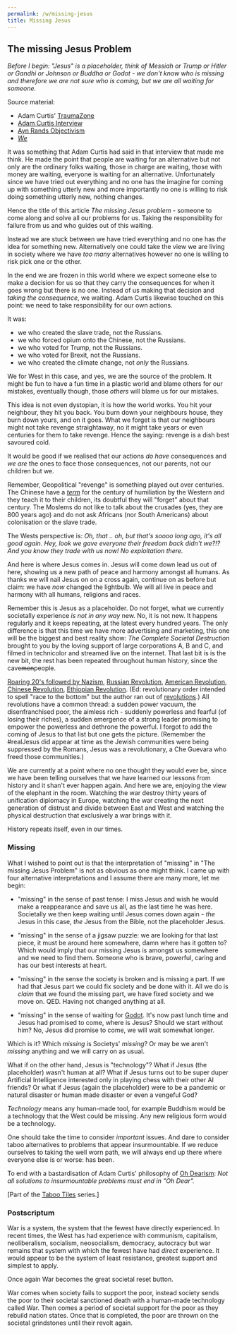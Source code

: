 ```yaml
---
permalink: /w/missing-jesus
title: Missing Jesus
---
```


## The missing Jesus Problem

*Before I begin: "Jesus" is a placeholder, think of Messiah or Trump or Hitler or Gandhi or Johnson or Buddha or Godot - we don't know who is missing and therefore we are not sure who is coming, but we are all waiting for someone.*

Source material:

- Adam Curtis' [TraumaZone](https://en.wikipedia.org/wiki/Russia_1985–1999:_TraumaZone)
- [Adam Curtis Interview](https://www.youtube.com/watch?v=663vLIYBcpI) 
- [Ayn Rands Objectivism](https://en.wikipedia.org/wiki/Objectivism)
- [*We*](https://en.wikipedia.org/wiki/We_(novel))

It was something that Adam Curtis had said in that interview that made me think. He made the point that people are waiting for an alternative but not only are the ordinary folks waiting, those in charge are waiting, those with money are waiting, everyone is waiting for an alternative. Unfortunately since we have tried out everything and no one has the imagine for coming up with something utterly new and more importantly no one is willing to risk doing something utterly new, nothing changes.

Hence the title of this article *The missing Jesus problem* - someone to come along and solve all our problems for us. Taking the responsibility for failure from us and who guides out of this waiting.

Instead we are stuck between we have tried everything and no one has  *the* idea for something new. Alternatively one could take the view we are living in society where we have *too many* alternatives however no one is willing to risk pick one or the other.

In the end we are frozen in this world where we expect someone else to make a decision for us so that they carry the consequences for when it goes wrong but there is no one. Instead of us making that decision and *taking the consequence*, we waiting. Adam Curtis likewise touched on this point: we need to take responsibility for our own actions.

It was:

- we who created the slave trade, not the Russians.
- we who forced opium onto the Chinese, not the Russians.
- we who voted for Trump, not the Russians. 
- we who voted for Brexit, not the Russians. 
- we who created the climate change, not *only* the Russians.

We for West in this case, and yes, we are the source of the problem. It might be fun to have a fun time in a plastic world and blame others for our mistakes, eventually though, those *others* will blame us for our mistakes.

This idea is not even dystopian, it is how the world works. You hit your neighbour, they hit you back. You burn down your neighbours house, they burn down yours, and on it goes. What we forget is that our neighbours might not take revenge straightaway, no it might take years or even centuries for them to take revenge. Hence the saying: revenge is a dish best savoured cold.

It would be good if we realised that our actions *do have* consequences and *we are* the ones to face those consequences, not our parents, not our children but we. 

Remember, Geopolitical "revenge" is something played out over centuries. The Chinese have a [*term*](https://en.wikipedia.org/wiki/Century_of_humiliation) for the century of humiliation by the Western and they teach it to their children, its doubtful they will "forget" about that century. The Moslems do not like to talk about the crusades (yes, they are 800 years ago) and do not ask Africans (nor South Americans) about colonisation or the slave trade.

The Wests perspective is: *Oh, that .. oh, but that's soooo long ago, it's all good again. Hey, look we gave everyone their freedom back didn't we?!? And you know they trade with us now! No exploitation there.*

And here is where Jesus comes in. Jesus will come down lead us out of here, showing us a new path of peace and harmony amongst all humans. As thanks we will nail Jesus on on a cross again, continue on as before but claim: we have *now* changed the lightbulb. We will all live in peace and harmony with all humans, religions and races. 

Remember this is Jesus as a placeholder. Do not forget, what we currently societally experience *is not in any way* new. No, it is not new. It happens regularly and it keeps repeating, at the latest every hundred years. The only difference is that this time we have more advertising and marketing, this one will be the biggest and best reality show: *The Complete Societal Destruction* brought to you by the loving support of large corporations A, B and C, and filmed in technicolor and streamed live on the internet. That last bit is is the new bit, the rest has been repeated throughout human history, since the cave~~men~~people.

[Roaring 20's followed by Nazism](https://en.wikipedia.org/wiki/Roaring_Twenties), [Russian Revolution](https://en.wikipedia.org/wiki/Russian_Revolution), [American Revolution](https://en.wikipedia.org/wiki/American_Revolution), [Chinese Revolution](https://en.wikipedia.org/wiki/Chinese_Communist_Revolution), [Ethiopian Revolution](https://en.wikipedia.org/wiki/Ethiopian_Revolution). (Ed: revolutionary order intended to spell "race to the bottom" but the author ran out of [revolutions](https://en.wikipedia.org/wiki/List_of_revolutions_and_rebellions).) All revolutions have a common thread: a sudden power vacuum, the disenfranchised poor, the aimless rich - suddenly powerless and fearful (of losing their riches), a sudden emergence of a strong leader promising to empower the powerless and dethrone the powerful. I forgot to add the coming of Jesus to that list but one gets the picture. (Remember the #realJesus did appear at time as the Jewish communities were being suppressed by the Romans, Jesus was a revolutionary, a Che Guevara who freed those communities.)

We are currently at a point where no one thought they would ever be, since we have been telling ourselves that we have learned our lessons from history and it shan't ever happen again. And here we are, enjoying the view of the elephant in the room. Watching the war destroy thirty years of unification diplomacy in Europe, watching the war creating the next generation of distrust and divide between East and West and watching the physical destruction that exclusively a war brings with it.

History repeats itself, even in our times. 

### Missing

What I wished to point out is that the interpretation of "missing" in "The missing Jesus Problem" is not as obvious as one might think. I came up with four alternative interpretations and I assume there are many more, let me begin:

- "missing" in the sense of past tense: I miss Jesus and wish he would make a reappearance and save us all, as the last time he was here. Societally we then keep waiting until Jesus comes down again - *the* Jesus in this case, *the* Jesus from the Bible, not the placeholder Jesus.

- "missing" in the sense of a jigsaw puzzle: we are looking for that last piece, it must be around here somewhere, damn where has it gotten to? Which would imply that our missing Jesus is amongst us somewhere and we need to find them. Someone who is brave, powerful, caring and has our best interests at heart.

- "missing" in the sense the society is broken and is missing a part. If we had that Jesus part we could fix society and be done with it. All we do is *claim* that we found the missing part, we have fixed society and we move on. QED. Having not changed anything at all.

- "missing" in the sense of waiting for [Godot](https://en.wikipedia.org/wiki/Waiting_for_Godot). It's now past lunch time and Jesus had promised to come, where is Jesus? Should we start without him? No, Jesus did promise to come, we will wait somewhat longer.

Which is it? Which *missing* is Societys' *missing*? Or  may be we aren't *missing* anything and we will carry on as usual.

What if on the other hand, Jesus is "technology"? What if Jesus (the placeholder) wasn't human at all? What if Jesus turns out to be super duper Artificial Intelligence interested only in playing chess with their other AI friends? Or what if Jesus (again the placeholder) were to be a pandemic or natural disaster or human made disaster or even a vengeful God? 

*Technology* means any human-made tool, for example Buddhism would be a technology that the West could be missing. Any new religious form would be a technology.

One should take the time to consider *important* issues. And dare to consider taboo alternatives to problems that appear insurmountable. If we reduce ourselves to taking the well worn path, we will always end up there where everyone else is or worse: has been.

To end with a bastardisation of Adam Curtis' philosophy of [Oh Dearism](https://thoughtmaybe.com/oh-dearism/): *Not all solutions to insurmountable problems must end in "Oh Dear".*

\[Part of the [Taboo Tiles](https://upo.sh/tt) series.\]

### Postscriptum 

War is a system, the system that the fewest have directly experienced. In recent times, the West has had experience with communism, capitalism, neoliberalism, socialism, neosocialism, democracy, autocracy but war remains that system with which the fewest have had *direct* experience. It would appear to be the system of least resistance, greatest support and simplest to apply. 

Once again War becomes the great societal reset button.

War comes when society fails to support the poor, instead society sends the poor to their societal sanctioned death with a human-made technology called War. Then comes a period of societal support for the poor as they rebuild nation states. Once that is completed, the poor are thrown on the societal grindstones until their revolt again.

